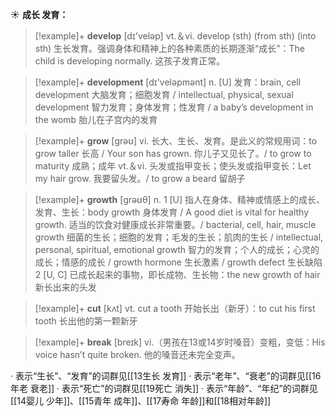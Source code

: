 ☀ <span class="category">**成长 发育：**</span>
>[!example]+ <span class="vocabulary">**develop**</span> [dɪ'veləp] 
> <span class="definition">vt.＆vi. develop (sth) (from sth) (into sth) 生长发育。强调身体和精神上的各种素质的长期逐渐“成长”：</span>The child is developing normally. 这孩子发育正常。

>[!example]+ <span class="vocabulary">**development**</span> [dɪ'veləpmənt] 
> <span class="definition">n. [U] 发育：</span>brain, cell development 大脑发育；细胞发育 / intellectual, physical, sexual development 智力发育；身体发育；性发育 / a baby’s development in the womb 胎儿在子宫内的发育

>[!example]+ <span class="vocabulary">**grow**</span> [ɡrəʊ] 
> <span class="definition">vi. 长大、生长、发育。是此义的常规用词：</span>to grow taller 长高 / Your son has grown. 你儿子又见长了。/ to grow to maturity 成熟；成年 <span class="definition">vt.＆vi. 头发或指甲变长；使头发或指甲变长：</span>Let my hair grow. 我要留头发。/ to grow a beard 留胡子

>[!example]+ <span class="vocabulary">**growth**</span> [ɡrəʊθ] 
> <span class="definition">n. 1 [U] 指人在身体、精神或情感上的成长、发育、生长：</span>body growth 身体发育 / A good diet is vital for healthy growth. 适当的饮食对健康成长非常重要。/ bacterial, cell, hair, muscle growth 细菌的生长；细胞的发育；毛发的生长；肌肉的生长 / intellectual, personal, spiritual, emotional growth 智力的发育；个人的成长；心灵的成长；情感的成长 / growth hormone 生长激素 / growth defect 生长缺陷 <span class="definition">2 [U, C] 已成长起来的事物，即长成物、生长物：</span>the new growth of hair 新长出来的头发

>[!example]+ <span class="vocabulary">**cut**</span> [kʌt] 
> <span class="definition">vt. cut a tooth 开始长出（新牙）：</span>to cut his first tooth 长出他的第一颗新牙

>[!example]+ <span class="vocabulary">**break**</span> [breɪk] 
> <span class="definition">vi.（男孩在13或14岁时嗓音）变粗，变低：</span>His voice hasn’t quite broken. 他的嗓音还未完全变声。

· 表示“生长”、“发育”的词群见[[13生长 发育]]
· 表示“老年”、“衰老”的词群见[[16年老 衰老]]
· 表示“死亡”的词群见[[19死亡 消失]]
· 表示“年龄”、“年纪”的词群见[[14婴儿 少年]]、[[15青年 成年]]、[[17寿命 年龄]]和[[18相对年龄]]
